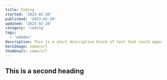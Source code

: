 ```yaml
---
title: Coding
started: '2023-02-20'
published: '2023-02-20'
updated: '2023-02-20'
category: 'coding'
tags:
  - 'webdev'
description: This is a short descriptive block of text that could appear in the tile layout and possibly share cards. Does _markdown_ work?
heroImage: some/url
thumbnail: some/url
---
```


## This is a second heading
